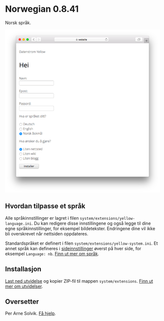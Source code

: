 # Norwegian 0.8.41

Norsk språk.

<p align="center"><img src="norwegian-screenshot.png?raw=true" alt="Skjermdump"></p>

## Hvordan tilpasse et språk

Alle språkinnstillinger er lagret i filen `system/extensions/yellow-language.ini`. Du kan redigere disse innstillingene og også legge til dine egne språkinnstillinger, for eksempel bildetekster. Endringene dine vil ikke bli overskrevet når nettsiden oppdateres.

Standardspråket er definert i filen `system/extensions/yellow-system.ini`. Et annet språk kan defineres i [sideinnstillinger](https://github.com/annaesvensson/yellow-core#settings-page) øverst på hver side, for eksempel `Language: nb`. [Finn ut mer om språk](https://datenstrom.se/yellow/help/how-to-customise-a-language).

## Installasjon

[Last ned utvidelse](https://github.com/datenstrom/yellow-extensions/raw/main/downloads/norwegian.zip) og kopier ZIP-fil til mappen `system/extensions`. [Finn ut mer om utvidelser](https://github.com/annaesvensson/yellow-update).

## Oversetter

Per Arne Solvik. [Få hjelp](https://datenstrom.se/yellow/help/).
